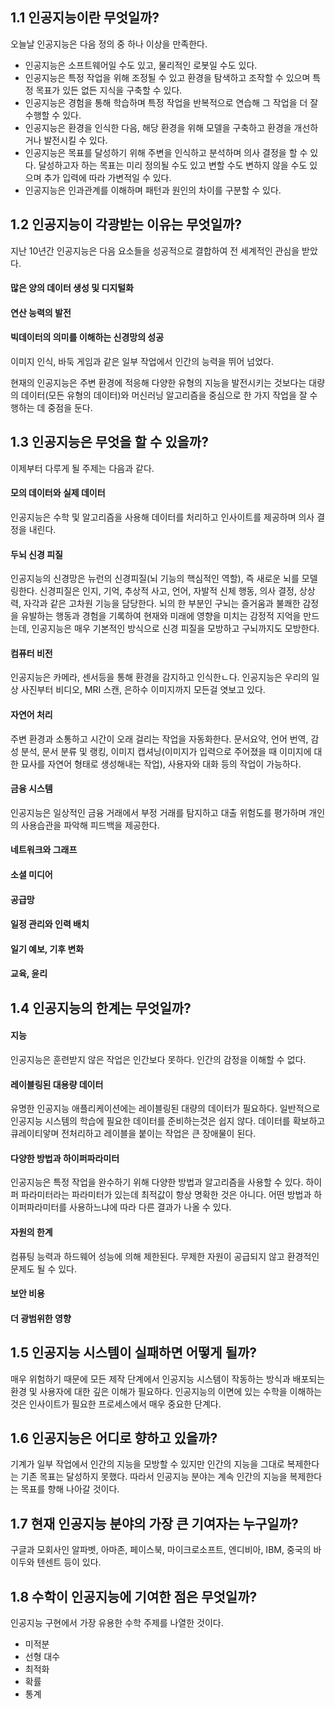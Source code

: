 ## 1.1 인공지능이란 무엇일까?
오늘날 인공지능은 다음 정의 중 하나 이상을 만족한다.
* 인공지능은 소프트웨어일 수도 있고, 물리적인 로봇일 수도 있다.
* 인공지능은 특정 작업을 위해 조정될 수 있고 환경을 탐색하고 조작할 수 있으며 특정 목표가 있든 없든 지식을 구축할 수 있다.
* 인공지능은 경험을 통해 학습하며 특정 작업을 반복적으로 연습해 그 작업을 더 잘 수행할 수 있다.
* 인공지능은 환경을 인식한 다음, 해당 환경을 위해 모델을 구축하고 환경을 개선하거나 발전시킬 수 있다.
* 인공지능은 목표를 달성하기 위해 주변을 인식하고 분석하며 의사 결정을 할 수 있다. 달성하고자 하는 목표는 미리 정의될 수도 있고 변할 수도 변하지 않을 수도 있으며 추가 입력에 따라 가변적일 수 있다.
* 인공지능은 인과관계를 이해하며 패턴과 원인의 차이를 구분할 수 있다.

## 1.2 인공지능이 각광받는 이유는 무엇일까?
지난 10년간 인공지능은 다음 요소들을 성공적으로 결합하여 전 세계적인 관심을 받았다.
#### 많은 양의 데이터 생성 및 디지털화
#### 연산 능력의 발전
#### 빅데이터의 의미를 이해하는 신경망의 성공
이미지 인식, 바둑 게임과 같은 일부 작업에서 인간의 능력을 뛰어 넘었다.

현재의 인공지능은 주변 환경에 적응해 다양한 유형의 지능을 발전시키는 것보다는 대량의 데이터(모든 유형의 데이터)와 머신러닝 알고리즘을 중심으로 한 가지 작업을 잘 수행하는 데 중점을 둔다.

## 1.3 인공지능은 무엇을 할 수 있을까?
이제부터 다루게 될 주제는 다음과 같다.
#### 모의 데이터와 실제 데이터
인공지능은 수학 및 알고리즘을 사용해 데이터를 처리하고 인사이트를 제공하며 의사 결정을 내린다.

#### 두뇌 신경 피질
인공지능의 신경망은 뉴런의 신경피질(뇌 기능의 핵심적인 역할), 즉 새로운 뇌를 모델링한다.
신경피질은 인지, 기억, 추상적 사고, 언어, 자발적 신체 행동, 의사 결정, 상상력, 자각과 같은 고차원 기능을 담당한다.
뇌의 한 부분인 구뇌는 즐거움과 불쾌한 감정을 유발하는 행동과 경험을 기록하여 현재와 미래에 영향을 미치는 감정적 지억을 만드는데, 인공지능은 매우 기본적인 방식으로
신경 피질을 모방하고 구뇌까지도 모방한다.

#### 컴퓨터 비전
인공지능은 카메라, 센서등을 통해 환경을 감지하고 인식한ㄴ다.
인공지능은 우리의 일상 사진부터 비디오, MRI 스캔, 은하수 이미지까지 모든걸 엿보고 있다.

#### 자연어 처리
주변 환경과 소통하고 시간이 오래 걸리는 작업을 자동화한다.
문서요약, 언어 번역, 감성 분석, 문서 분류 및 랭킹, 이미지 캡셔닝(이미지가 입력으로 주어졌을 때 이미지에 대한 묘사를 자연어 형태로 생성해내는 작업), 사용자와 대화
등의 작업이 가능하다.

#### 금융 시스템
인공지능은 일상적인 금융 거래에서 부정 거래를 탐지하고 대출 위험도를 평가하며 개인의 사용습관을 파악해 피드백을 제공한다.

#### 네트워크와 그래프
#### 소셜 미디어
#### 공급망
#### 일정 관리와 인력 배치
#### 일기 예보, 기후 변화
#### 교육, 윤리

## 1.4 인공지능의 한계는 무엇일까?
#### 지능
인공지능은 훈련받지 않은 작업은 인간보다 못하다.
인간의 감정을 이해할 수 없다.

#### 레이블링된 대용량 데이터
유명한 인공지능 애플리케이션에는 레이블링된 대량의 데이터가 필요하다.
일반적으로 인공지능 시스템의 학습에 필요한 데이터를 준비하는것은 쉽지 않다.
데이터를 확보하고 큐레이티앟며 전처리하고 레이블을 붙이는 작업은 큰 장애물이 된다.

#### 다양한 방법과 하이퍼파라미터
인공지능은 특정 작업을 완수하기 위해 다양한 방법과 알고리즘을 사용할 수 있다.
하이퍼 파라미터라는 파라미터가 있는데 최적값이 항상 명확한 것은 아니다.
어떤 방법과 하이퍼파라미터를 사용하느냐에 따라 다른 결과가 나올 수 있다.

#### 자원의 한계
컴퓨팅 능력과 하드웨어 성능에 의해 제한된다.
무제한 자원이 공급되지 않고 환경적인 문제도 될 수 있다.

#### 보안 비용
#### 더 광범위한 영향

## 1.5 인공지능 시스템이 실패하면 어떻게 될까?
매우 위험하기 때문에 모든 제작 단계에서 인공지능 시스템이 작동하는 방식과 배포되는 환경 및 사용자에 대한 깊은 이해가 필요하다.
인공지능의 이면에 있는 수학을 이해하는 것은 인사이트가 필요한 프로세스에서 매우 중요한 단계다.

## 1.6 인공지능은 어디로 향하고 있을까?
기계가 일부 작업에서 인간의 지능을 모방할 수 있지만 인간의 지능을 그대로 복제한다는 기존 목표는 달성하지 못했다.
따라서 인공지능 분야는 계속 인간의 지능을 복제한다는 목표를 향해 나아갈 것이다.

## 1.7 현재 인공지능 분야의 가장 큰 기여자는 누구일까?
구글과 모회사인 알파벳, 아마존, 페이스북, 마이크로소프트, 엔디비아, IBM, 중국의 바이두와 텐센트 등이 있다.

## 1.8 수학이 인공지능에 기여한 점은 무엇일까?
인공지능 구현에서 가장 유용한 수학 주제를 나열한 것이다.
* 미적분
* 선형 대수
* 최적화
* 확률
* 통계


